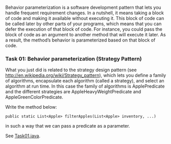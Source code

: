 Behavior parameterization is a software development pattern that lets you handle frequent requirement changes. In a nutshell, it means taking a block of code and making it available without executing it. This block of code can be called later by other parts of your programs, which means that you can defer the execution of that block of code. For instance, you could pass the block of code as an argument to another method that will execute it later. As a result, the method’s behavior is parameterized based on that block of code.

### Task 01: Behavior parameterization (Strategy Pattern)

What you just did is related to the strategy design pattern (see http://en.wikipedia.org/wiki/Strategy_pattern), which lets you define a family of algorithms, encapsulate each algorithm (called a strategy), and select an algorithm at run time. In this case the family of algorithms is ApplePredicate and the different strategies are AppleHeavyWeightPredicate and AppleGreenColorPredicate.

Write the method below:

```
public static List<Apple> filterApples(List<Apple> inventory, ...)
```

in such a way that we can pass a predicate as a parameter.

See [Task01.java](./Task01.java).
